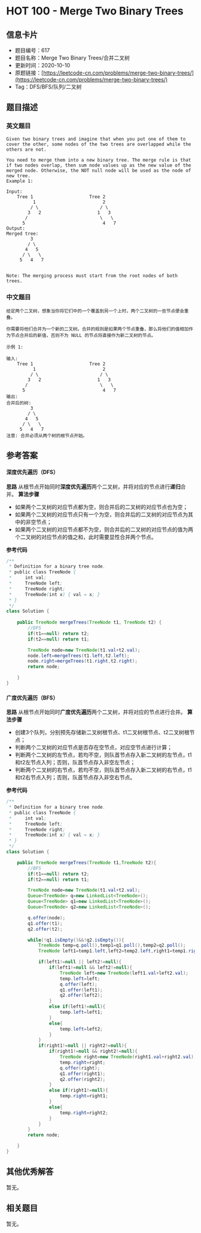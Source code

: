 # HOT 100 - Merge Two Binary Trees

<a name="g0NGH"></a>
## 信息卡片
- 题目编号：617
- 题目名称：Merge Two Binary Trees/合并二叉树
- 更新时间：2020-10-10
- 原题链接：[https://leetcode-cn.com/problems/merge-two-binary-trees/](https://leetcode-cn.com/problems/merge-two-binary-trees/)
- Tag：DFS/BFS/队列/二叉树



<a name="qAFbW"></a>
## 题目描述
<a name="hlkEv"></a>
### 英文题目
```
Given two binary trees and imagine that when you put one of them to cover the other, some nodes of the two trees are overlapped while the others are not.

You need to merge them into a new binary tree. The merge rule is that if two nodes overlap, then sum node values up as the new value of the merged node. Otherwise, the NOT null node will be used as the node of new tree.
Example 1:

Input: 
	Tree 1                     Tree 2                  
          1                         2                             
         / \                       / \                            
        3   2                     1   3                        
       /                           \   \                      
      5                             4   7                  
Output: 
Merged tree:
	     3
	    / \
	   4   5
	  / \   \ 
	 5   4   7
 

Note: The merging process must start from the root nodes of both trees.
```
<a name="zAGL6"></a>
### 中文题目
```
给定两个二叉树，想象当你将它们中的一个覆盖到另一个上时，两个二叉树的一些节点便会重叠。

你需要将他们合并为一个新的二叉树。合并的规则是如果两个节点重叠，那么将他们的值相加作为节点合并后的新值，否则不为 NULL 的节点将直接作为新二叉树的节点。

示例 1:

输入: 
	Tree 1                     Tree 2                  
          1                         2                             
         / \                       / \                            
        3   2                     1   3                        
       /                           \   \                      
      5                             4   7                  
输出: 
合并后的树:
	     3
	    / \
	   4   5
	  / \   \ 
	 5   4   7
注意: 合并必须从两个树的根节点开始。
```


<a name="fvlcH"></a>
## 参考答案
<a name="8DtlS"></a>
#### 深度优先遍历（DFS）
**思路**
从根节点开始同时**深度优先遍历**两个二叉树，并将对应的节点进行**递归**合并。
**算法步骤**

- 如果两个二叉树的对应节点都为空，则合并后的二叉树的对应节点也为空；
- 如果两个二叉树的对应节点只有一个为空，则合并后的二叉树的对应节点为其中的非空节点；
- 如果两个二叉树的对应节点都不为空，则合并后的二叉树的对应节点的值为两个二叉树的对应节点的值之和，此时需要显性合并两个节点。

**参考代码**
```java
/**
 * Definition for a binary tree node.
 * public class TreeNode {
 *     int val;
 *     TreeNode left;
 *     TreeNode right;
 *     TreeNode(int x) { val = x; }
 * }
 */
class Solution {
    
    public TreeNode mergeTrees(TreeNode t1, TreeNode t2) {
        //DFS
        if(t1==null) return t2;
        if(t2==null) return t1;

        TreeNode node=new TreeNode(t1.val+t2.val);
        node.left=mergeTrees(t1.left,t2.left);
        node.right=mergeTrees(t1.right,t2.right);
        return node;

    }
}
```
<a name="sbiuh"></a>
#### 广度优先遍历（BFS）
**思路**
从根节点开始同时**广度优先遍历**两个二叉树，并将对应的节点进行合并。
**算法步骤**

- 创建3个队列，分别预先存储新二叉树根节点、t1二叉树根节点、t2二叉树根节点；
- 判断两个二叉树的对应节点是否存在空节点，对应空节点进行计算；
- 判断两个二叉树的左节点，若均不空，则队首节点存入新二叉树的左节点，t1和t2左节点入列；否则，队首节点存入非空左节点；
- 判断两个二叉树的右节点，若均不空，则队首节点存入新二叉树的右节点，t1和t2右节点入列；否则，队首节点存入非空右节点。

**参考代码**
```java
/**
 * Definition for a binary tree node.
 * public class TreeNode {
 *     int val;
 *     TreeNode left;
 *     TreeNode right;
 *     TreeNode(int x) { val = x; }
 * }
 */
class Solution {

    public TreeNode mergeTrees(TreeNode t1,TreeNode t2){
        //BFS
        if(t1==null) return t2;
        if(t2==null) return t1;

        TreeNode node=new TreeNode(t1.val+t2.val);
        Queue<TreeNode> q=new LinkedList<TreeNode>();
        Queue<TreeNode> q1=new LinkedList<TreeNode>();
        Queue<TreeNode> q2=new LinkedList<TreeNode>();

        q.offer(node);
        q1.offer(t1);
        q2.offer(t2);

        while(!q1.isEmpty()&&!q2.isEmpty()){
            TreeNode temp=q.poll(),temp1=q1.poll(),temp2=q2.poll();
            TreeNode left1=temp1.left,left2=temp2.left,right1=temp1.right,right2=temp2.right;

            if(left1!=null || left2!=null){
                if(left1!=null && left2!=null){
                    TreeNode left=new TreeNode(left1.val+left2.val);
                    temp.left=left;
                    q.offer(left);
                    q1.offer(left1);
                    q2.offer(left2);
                }
                else if(left1!=null){
                    temp.left=left1;
                }
                else{
                    temp.left=left2;
                }
            }
            if(right1!=null || right2!=null){
                if(right1!=null && right2!=null){
                    TreeNode right=new TreeNode(right1.val+right2.val);
                    temp.right=right;
                    q.offer(right);
                    q1.offer(right1);
                    q2.offer(right2);
                }
                else if(right1!=null){
                    temp.right=right1;
                }
                else{
                    temp.right=right2;
                }
            }
        }
        return node;

    }
}
```


<a name="b7HID"></a>
## 其他优秀解答
暂无。



## 相关题目

暂无。






